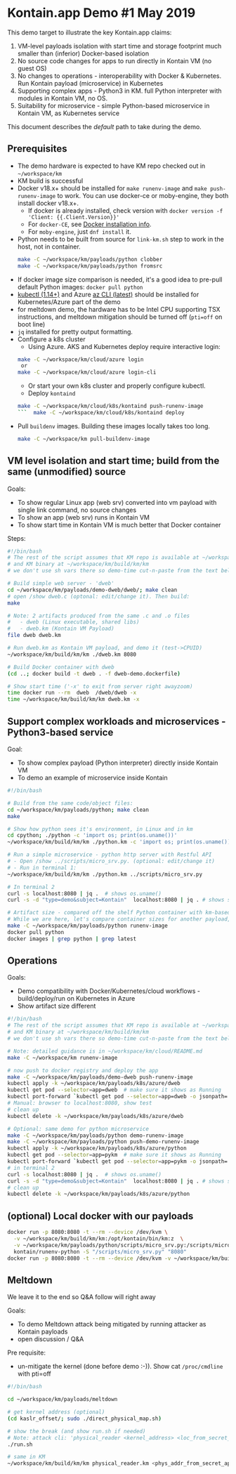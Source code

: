 # Kontain.app Demo #1 May 2019

This demo target to illustrate the key Kontain.app claims:

1. VM-level payloads isolation with start time and storage footprint much smaller than (inferior) Docker-based isolation
1. No source code changes for apps to run directly in Kontain VM (no guest OS)
1. No changes to operations - interoperability with Docker & Kubernetes. Run Kontain payload (microservice) in Kubernetes
1. Supporting complex apps - Python3 in KM. full Python interpreter with modules in Kontain VM, no OS.
1. Suitability for microservice - simple Python-based microservice in Kontain VM, as Kubernetes service

This document describes the *default* path to take during the demo.

## Prerequisites

* The demo hardware is expected to have KM repo checked out in `~/workspace/km`
* KM build is successful
* Docker v18.x+ should be installed for `make runenv-image` and `make push-runenv-image` to work. You can use docker-ce or moby-engine, they both install docker v18.x+.
  * If docker is already installed, check version with `docker version -f 'Client: {{.Client.Version}}'`
  * For `docker-CE`, see [Docker installation info](https://docs.docker.com/install/linux/docker-ce/fedora/).
  * For `moby-engine`, just `dnf install` it.
* Python needs to be built from source for `link-km.sh` step to work in the host, not in container.
  ```bash
  make -C ~/workspace/km/payloads/python clobber
  make -C ~/workspace/km/payloads/python fromsrc
  ```
* If docker image size comparison is needed, it's a good idea to pre-pull default Python images: `docker pull python`
* [kubectl (1.14+)](https://kubernetes.io/docs/tasks/tools/install-kubectl/#install-kubectl-on-linux) and Azure [az CLI (latest)](https://docs.microsoft.com/en-us/cli/azure/install-azure-cli-yum?view=azure-cli-latest) should be installed for Kubernetes/Azure part of the demo
* for meltdown demo, the hardware has to be Intel CPU supporting TSX instructions, and  meltdown mitigation should be turned off (`pti=off` on boot line)
* `jq` installed for pretty output formatting.
* Configure a k8s cluster
  * Using Azure. AKS and Kubernetes deploy require interactive login:
  ```bash
  make -C ~/workspace/km/cloud/azure login
   or
  make -C ~/workspace/km/cloud/azure login-cli
  ```
  * Or start your own k8s cluster and properly configure kubectl.
  * Deploy `kontaind`
  ```bash
  make -C ~/workspace/km/cloud/k8s/kontaind push-runenv-image
  ```  make -C ~/workspace/km/cloud/k8s/kontaind deploy

* Pull `buildenv` images. Building these images locally takes too long.
  ```bash
  make -C ~/workspace/km pull-buildenv-image
  ```

## VM level isolation and start time; build from the same (unmodified) source

Goals:

* To show regular Linux app (web srv) converted into vm payload with single link command, no source changes
* To show an app (web srv) runs in Kontain VM
* To show start time in Kontain VM is much better that Docker container

Steps:

```bash
#!/bin/bash
# The rest of the script assumes that KM repo is available at ~/workspace/km/
# and KM binary at ~/workspace/km/build/km/km
# we don't use sh vars there so demo-time cut-n-paste from the text below does not depend on it

# Build simple web server - 'dweb'
cd ~/workspace/km/payloads/demo-dweb/dweb/; make clean
# open /show dweb.c (optonal: edit/change it). Then build:
make

# Note: 2 artifacts produced from the same .c and .o files
#   - dweb (Linux executable, shared libs)
#   - dweb.km (Kontain VM Payload)
file dweb dweb.km

# Run dweb.km as Kontain VM payload, and demo it (test->CPUID)
~/workspace/km/build/km/km ./dweb.km 8080

# Build Docker container with dweb
(cd ..; docker build -t dweb . -f dweb-demo.dockerfile)

# Show start time ('-x' to exit from server right awayzoom)
time docker run --rm  dweb  /dweb/dweb -x
time ~/workspace/km/build/km/km dweb.km -x

```

## Support complex workloads and microservices - Python3-based service

Goal:

* To show complex payload (Python interpreter) directly inside Kontain VM
* To demo an example of microservice inside Kontain

```bash
#!/bin/bash

# Build from the same code/object files:
cd ~/workspace/km/payloads/python; make clean
make

# Show how python sees it's environment, in Linux and in km
cd cpython; ./python -c 'import os; print(os.uname())'
~/workspace/km/build/km/km ./python.km -c 'import os; print(os.uname())'

# Run a simple microservice - python http server with Restful API
# - Open /show ../scripts/micro_srv.py. (optional: edit/change it)
# - Run in terminal 1:
~/workspace/km/build/km/km ./python.km ../scripts/micro_srv.py

# In terminal 2
curl -s localhost:8080 | jq .  # shows os.uname()
curl -s -d "type=demo&subject=Kontain"  localhost:8080 | jq . # shows simple APi call

# Artifact size - compared off the shelf Python container with km-based one
# While we are here, let's compare container sizes for another payload, Python:
make -C ~/workspace/km/payloads/python runenv-image
docker pull python
docker images | grep python | grep latest

```

## Operations

Goals:

* Demo compatibility with Docker/Kubernetes/cloud workflows - build/deploy/run on Kubernetes in Azure
* Show artifact size different

```bash
#!/bin/bash
# The rest of the script assumes that KM repo is available at ~/workspace/km/
# and KM binary at ~/workspace/km/build/km/km
# we don't use sh vars there so demo-time cut-n-paste from the text below does not depend on it

# Note: detailed guidance is in ~/workspace/km/cloud/README.md
make -C ~/workspace/km runenv-image

# now push to docker registry and deploy the app
make -C ~/workspace/km/payloads/demo-dweb push-runenv-image
kubectl apply -k ~/workspace/km/payloads/k8s/azure/dweb
kubectl get pod --selector=app=dweb  # make sure it shows as Running
kubectl port-forward `kubectl get pod --selector=app=dweb -o jsonpath='{.items[0].metadata.name}'` 8080:8080
# Manual: browser to localhost:8080, show test
# clean up
kubectl delete -k ~/workspace/km/payloads/k8s/azure/dweb

# Optional: same demo for python microservice
make -C ~/workspace/km/payloads/python demo-runenv-image
make -C ~/workspace/km/payloads/python push-demo-runenv-image
kubectl apply -k ~/workspace/km/payloads/k8s/azure/python
kubectl get pod --selector=app=pykm  # make sure it shows as Running
kubectl port-forward `kubectl get pod --selector=app=pykm -o jsonpath='{.items[0].metadata.name}'` 8080:8080
# in terminal 2
curl -s localhost:8080 | jq .  # shows os.uname()
curl -s -d "type=demo&subject=Kontain"  localhost:8080 | jq . # shows simple APi call
# clean up
kubectl delete -k ~/workspace/km/payloads/k8s/azure/python
```

## (optional) Local docker with our payloads

```bash
docker run -p 8080:8080 -t --rm --device /dev/kvm \
  -v ~/workspace/km/build/km/km:/opt/kontain/bin/km:z  \
  -v ~/workspace/km/payloads/python/scripts/micro_srv.py:/scripts/micro_srv.py \
  kontain/runenv-python -S "/scripts/micro_srv.py" "8080"
docker run -p 8080:8080 -t --rm --device /dev/kvm -v ~/workspace/km/build/km/km:/opt/kontain/bin/km:z kontain/runenv-dweb 8080
```

## Meltdown

We leave it to the end so Q&A follow will right away

Goals:

* To demo Meltdown attack being mitigated by running attacker as Kontain payloads
* open discussion / Q&A

Pre requisite:

* un-mitigate the kernel (done before demo :-)). Show cat `/proc/cmdline` with pti=off

```bash
#!/bin/bash

cd ~/workspace/km/payloads/meltdown

# get kernel address (optional)
(cd kaslr_offset/; sudo ./direct_physical_map.sh)

# show the break (and show run.sh if needed)
# Note: attack cli: 'physical_reader <kernel_address> <loc_from_secret_app>'
./run.sh

# same in KM
~/workspace/km/build/km/km physical_reader.km <phys_addr_from_secret_app> <direct_physical_map_from_kaslr>
```
